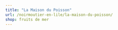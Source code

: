 ```yaml
---
title: "La Maison du Poisson"
url: /noirmoutier-en-lile/la-maison-du-poisson/
shop: fruits de mer
---
```


